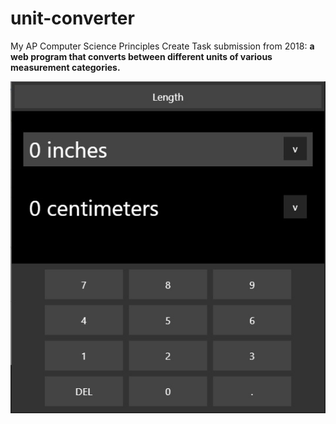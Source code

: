 # unit-converter
My AP Computer Science Principles Create Task submission from 2018:
**a web program that converts between different units of various measurement categories.** 

![Screenshot](https://github.com/jalenng/unit-converter/blob/master/screenshot.jpg?raw=true)
